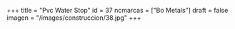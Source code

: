 +++
title = "Pvc Water Stop"
id = 37
ncmarcas = ["Bo Metals"]
draft = false
imagen = "/images/construccion/38.jpg"
+++

<!--more-->